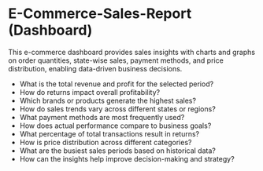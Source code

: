 # E-Commerce-Sales-Report (Dashboard)
This e-commerce dashboard provides sales insights with charts and graphs on order quantities, state-wise sales, payment methods, and price distribution, enabling data-driven business decisions. 
- What is the total revenue and profit for the selected period?
- How do returns impact overall profitability?
- Which brands or products generate the highest sales?
- How do sales trends vary across different states or regions?
- What payment methods are most frequently used?
- How does actual performance compare to business goals?
- What percentage of total transactions result in returns?
- How is price distribution across different categories?
- What are the busiest sales periods based on historical data?
- How can the insights help improve decision-making and strategy?
